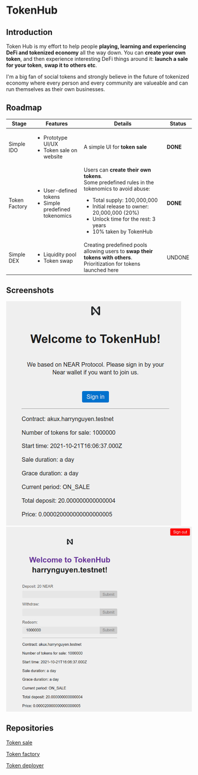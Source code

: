 # TokenHub

## Introduction

Token Hub is my effort to help people **playing, learning and experiencing DeFi and tokenized economy** all the way down. You can **create your own token**, and then experience interesting DeFi things around it: **launch a sale for your token**, **swap it to others etc**. 

I'm a big fan of social tokens and strongly believe in the future of tokenized economy where every person and every community are valueable and can run themselves as their own businesses.

## Roadmap
| Stage         | Features                                                                      | Details                                                                                                                                                                                                                                                                          | Status   |
|---------------|-------------------------------------------------------------------------------|----------------------------------------------------------------------------------------------------------------------------------------------------------------------------------------------------------------------------------------------------------------------------------|----------|
| Simple IDO    | <ul> <li>Prototype UI/UX</li>  <li>Token sale on website</li> </ul>           | A simple UI for **token sale**                                                                                                                                                                                                                                                   | **DONE** |
| Token Factory | <ul> <li>User-defined tokens</li> <li>Simple predefined tokenomics</li> </ul> | Users can **create their own tokens**.<br/> Some predefined rules in the tokenomics to avoid abuse:  <ul> <li>Total supply: 100,000,000</li> <li>Initial release to owner: 20,000,000 (20%)</li> <li>Unlock time for the rest: 3 years</li> <li>10% taken by TokenHub</li> </ul> | **DONE**   |
| Simple DEX    | <ul> <li>Liquidity pool</li> <li>Token swap</li> </ul>                        | Creating predefined pools allowing users to **swap their tokens with others**. Prioritization for tokens launched here                                                                                                                                                           | UNDONE   |

## Screenshots
![](./S3.png)
![](./S2.png)

## Repositories
[Token sale](https://github.com/lightsea90/token-sale)

[Token factory](https://github.com/lightsea90/token-factory)

[Token deployer](https://github.com/lightsea90/token-deployer)
